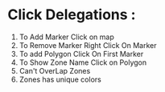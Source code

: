 
<h1>Click Delegations :</h1>
<ol>
<li>To Add Marker Click on map </li>
<li>To Remove Marker Right Click On Marker </li>
<li>To add Polygon Click On First Marker</li>
<li>To Show Zone Name Click on Polygon </li>
<li>Can't OverLap Zones </li>
<li>Zones has unique colors </li>
  </ol>
